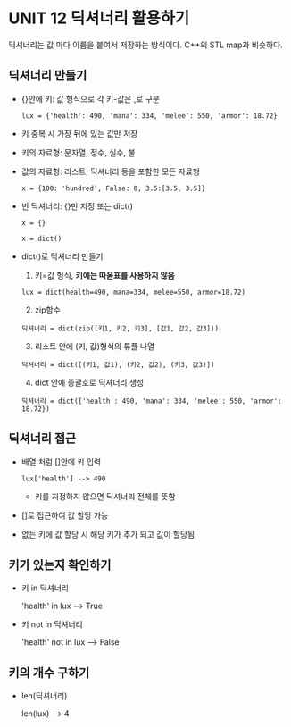 # UNIT 12 딕셔너리 활용하기
딕셔너리는 값 마다 이름을 붙여서 저장하는 방식이다. C++의 STL map과 비슷하다. 

## 딕셔너리 만들기
- {}안에 키: 값 형식으로 각 키-값은 ,로 구분

    `lux = {'health': 490, 'mana': 334, 'melee': 550, 'armor': 18.72}`

- 키 중복 시 가장 뒤에 있는 값만 저장
- 키의 자료형: 문자열, 정수, 실수, 불
- 값의 자료형: 리스트, 딕셔너리 등을 포함한 모든 자료형

  `x = {100: 'hundred', False: 0, 3.5:[3.5, 3.5]}`

- 빈 딕셔너리: {}만 지정 또는 dict()

  `x = {}`

  `x = dict()`

- dict()로 딕셔너리 만들기
  1. 키=값 형식, **키에는 따옴표를 사용하지 않음**

    `lux = dict(health=490, mana=334, melee=550, armor=18.72)`

  2. zip함수

    `딕셔너리 = dict(zip([키1, 키2, 키3], [값1, 값2, 값3]))`

  3. 리스트 안에 (키, 값)형식의 튜플 나열

    `딕셔너리 = dict([(키1, 값1), (키2, 값2), (키3, 값3)])`

  4. dict 안에 중괄호로 딕셔너리 생성

    `딕셔너리 = dict({'health': 490, 'mana': 334, 'melee': 550, 'armor': 18.72})`

## 딕셔너리 접근
- 배열 처럼 []안에 키 입력

  `lux['health'] --> 490`

  * 키를 지정하지 않으면 딕셔너리 전체를 뜻함

- []로 접근하여 값 할당 가능
- 없는 키에 값 할당 시 해당 키가 추가 되고 값이 할당됨

## 키가 있는지 확인하기
- 키 in 딕셔너리

  'health' in lux --> True

- 키 not in 딕셔너리

  'health' not in lux --> False 

## 키의 개수 구하기
- len(딕셔너리)

  len(lux) --> 4
  

